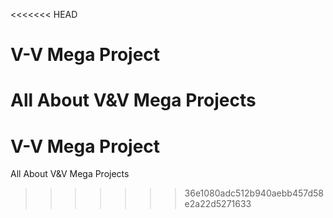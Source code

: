 <<<<<<< HEAD
# V-V Mega Project

All About V&V Mega Projects
=======
 # V-V Mega Project

All About V&V Mega Projects
>>>>>>> 36e1080adc512b940aebb457d58e2a22d5271633
